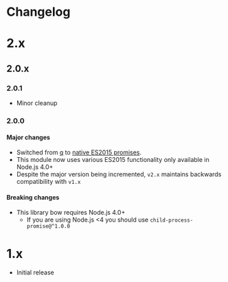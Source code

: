 Changelog
=========

# 2.x

## 2.0.x

### 2.0.1

- Minor cleanup

### 2.0.0

#### Major changes

- Switched from [q](https://github.com/kriskowal/q) to [native ES2015 promises](https://developer.mozilla.org/en-US/docs/Web/JavaScript/Reference/Global_Objects/Promise).
- This module now uses various ES2015 functionality only available in Node.js 4.0+
- Despite the major version being incremented, `v2.x` maintains backwards compatibility with `v1.x`

#### Breaking changes

- This library bow requires Node.js 4.0+
    - If you are using Node.js <4 you should use `child-process-promise@^1.0.0`

# 1.x

- Initial release
